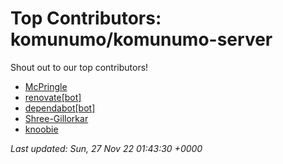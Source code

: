 # Top Contributors: komunumo/komunumo-server
Shout out to our top contributors!

- [McPringle](https://github.com/McPringle)
- [renovate[bot]](https://github.com/apps/renovate)
- [dependabot[bot]](https://github.com/apps/dependabot)
- [Shree-Gillorkar](https://github.com/Shree-Gillorkar)
- [knoobie](https://github.com/knoobie)


_Last updated: Sun, 27 Nov 22 01:43:30 +0000_